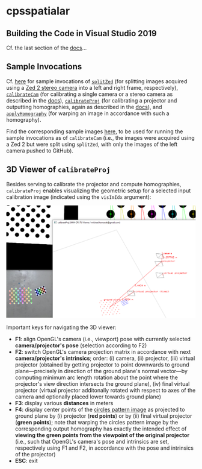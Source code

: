 # cpsspatialar

## Building the Code in Visual Studio 2019

Cf. the last section of the [docs](docs/docs.pdf)...

## Sample Invocations

Cf. [here](docs/sample_invocations.txt) for sample invocations of [`splitZed`](src/apps/splitZed) (for splitting images acquired using a [Zed 2 stereo camera](https://www.stereolabs.com/zed-2/) into a left and right frame, respectively), [`calibrateCam`](src/apps/calibrateCam) (for calibrating a single camera or a stereo camera as described in the [docs](docs/docs.pdf)), [`calibrateProj`](src/apps/calibrateProj) (for calibrating a projector and outputting homographies, again as described in the [docs](docs/docs.pdf)), and [`applyHomography`](src/apps/applyHomography) (for warping an image in accordance with such a homography).

Find the corresponding sample images [here](docs/sample_data), to be used for running the sample invocations as of `calibrateCam` (i.e., the images were acquired using a Zed 2 but were split using `splitZed`, with only the images of the left camera pushed to GitHub).

## 3D Viewer of `calibrateProj`

Besides serving to calibrate the projector and compute homographies, `calibrateProj` enables visualizing the geometric setup for a selected input calibration image (indicated using the `visImIdx` argument):

![](docs/splash.png)

Important keys for navigating the 3D viewer:

* **F1**: align OpenGL's camera (i.e., viewport) pose with currently selected **camera/projector's pose** (selection according to F2)
* **F2**: switch OpenGL's camera projection matrix in accordance with next **camera/projector's intrinsics**; order: (i) camera, (ii) projector, (iii) virtual projector (obtained by getting projector to point downwards to ground plane—precisely in direction of the ground plane's normal vector—by computing minimum arc length rotation about the point where the projector's view direction intersects the ground plane), (iv) final virtual projector (virtual projector additonally rotated with respect to axes of the camera and optionally placed lower towards ground plane)
* **F3**: display various **distances** in meters
* **F4**: display center points of the [circles pattern image](https://github.com/m-hornacek/cpsspatialar/blob/main/docs/sample_data/acircles_pattern_960x600.png) as projected to ground plane by (i) projector (**red points**) or by (ii) final virtual projector (**green points**); note that warping the circles pattern image by the corresponding output homography has exactly the intended effect of **viewing the green points from the viewpoint of the original projector** (i.e., such that OpenGL's camera's pose and intrinsics are set, respectively using F1 and F2, in accordance with the pose and intrinsics of the projector)
* **ESC**: exit
